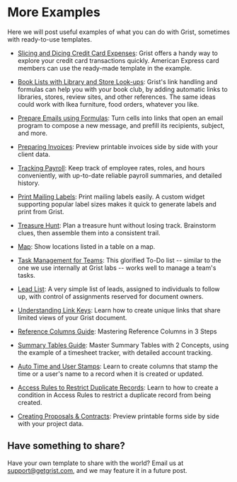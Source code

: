 # More Examples

Here we will post useful examples of what you can do with Grist, sometimes with
ready-to-use templates.

- [Slicing and Dicing Credit Card Expenses](../examples/2020-06-credit-card.md):
  Grist offers a handy way to explore your credit card transactions quickly. American
  Express card members can use the ready-made template in the example.

- [Book Lists with Library and Store Look-ups](../examples/2020-06-book-club.md):
  Grist's link handling and formulas can help you with your book club, by
  adding automatic links to libraries, stores, review sites, and other references.
  The same ideas could work with Ikea furniture, food orders, whatever you like.

- [Prepare Emails using Formulas](../examples/2020-07-email-compose.md):
  Turn cells into links that open an email program to compose a new message, and prefill its
  recipients, subject, and more.

- [Preparing Invoices](../examples/2020-08-invoices.md):
  Preview printable invoices side by side with your client data.

- [Tracking Payroll](../examples/2020-09-payroll.md):
  Keep track of employee rates, roles, and hours conveniently, with up-to-date reliable payroll
  summaries, and detailed history.

- [Print Mailing Labels](../examples/2020-10-print-labels.md):
  Print mailing labels easily. A custom widget supporting popular label sizes makes it quick to
  generate labels and print from Grist.

- [Treasure Hunt](../examples/2020-11-treasure-hunt.md):
  Plan a treasure hunt without losing track. Brainstorm clues, then assemble them into a
  consistent trail.

- [Map](../examples/2020-12-map.md):
  Show locations listed in a table on a map.

- [Task Management for Teams](../examples/2021-01-tasks.md):
  This glorified To-Do list -- similar to the one we use internally at Grist labs -- works well to
  manage a team's tasks.

- [Lead List](../examples/2021-03-leads.md):
  A very simple list of leads, assigned to individuals to follow up, with control
  of assignments reserved for document owners.

- [Understanding Link Keys](../examples/2021-04-link-keys.md):
  Learn how to create unique links that share limited views of your Grist document.

- [Reference Columns Guide](../examples/2021-05-reference-columns.md):
  Mastering Reference Columns in 3 Steps

- [Summary Tables Guide](../examples/2021-06-timesheets.md):
  Master Summary Tables with 2 Concepts, using the example of a timesheet tracker, with
  detailed account tracking.

- [Auto Time and User Stamps](../examples/2021-07-auto-stamps.md):
  Learn to create columns that stamp the time or a user's name to a record when it is created or
  updated.

- [Access Rules to Restrict Duplicate Records](../examples/2023-01-acl-memo.md):
  Learn to how to create a condition in Access Rules to restrict a duplicate record from being created.

- [Creating Proposals & Contracts](../examples/2023-07-proposals-contracts.md):
  Preview printable forms side by side with your project data.

## Have something to share?

Have your own template to share with the world? Email us at <support@getgrist.com>, and we may
feature it in a future post.

